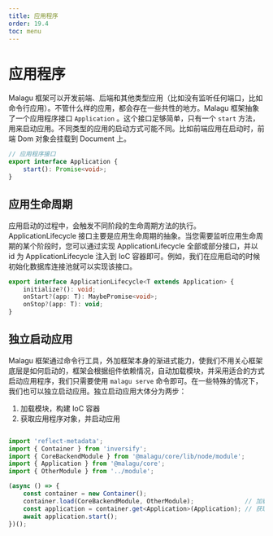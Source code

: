 ```yaml
---
title: 应用程序
order: 19.4
toc: menu
---
```


# 应用程序

Malagu 框架可以开发前端、后端和其他类型应用（比如没有监听任何端口，比如命令行应用）。不管什么样的应用，都会存在一些共性的地方。Malagu 框架抽象了一个应用程序接口 `Application` 。这个接口足够简单，只有一个 `start` 方法，用来启动应用。不同类型的应用的启动方式可能不同。比如前端应用在启动时，前端 Dom 对象会挂载到 Document 上。


```typescript
// 应用程序接口
export interface Application {
    start(): Promise<void>;
}
```


## 应用生命周期


应用启动的过程中，会触发不同阶段的生命周期方法的执行。ApplicationLifecycle 接口主要是应用生命周期的抽象。当您需要监听应用生命周期的某个阶段时，您可以通过实现 ApplicationLifecycle 全部或部分接口，并以 id 为 ApplicationLifecycle 注入到 IoC 容器即可。例如，我们在应用启动的时候初始化数据库连接池就可以实现该接口。


```typescript
export interface ApplicationLifecycle<T extends Application> {
    initialize?(): void;
    onStart?(app: T): MaybePromise<void>;
    onStop?(app: T): void;
}
```


## 独立启动应用


Malagu 框架通过命令行工具，外加框架本身的渐进式能力，使我们不用关心框架底层是如何启动的，框架会根据组件依赖情况，自动加载模块，并采用适合的方式启动应用程序，我们只需要使用 `malagu serve` 命令即可。在一些特殊的情况下，我们也可以独立启动应用。独立启动应用大体分为两步：

1. 加载模块，构建 IoC 容器
1. 获取应用程序对象，并启动应用



```typescript

import 'reflect-metadata';
import { Container } from 'inversify';
import { CoreBackendModule } from '@malagu/core/lib/node/module';
import { Application } from '@malagu/core';
import { OtherModule } from '../module';

(async () => {
    const container = new Container();
    container.load(CoreBackendModule, OtherModule);              // 加载模块，构建 IoC 容器
    const application = container.get<Application>(Application); // 获取应用程序对象，并启动应用
    await application.start();
})();

```




